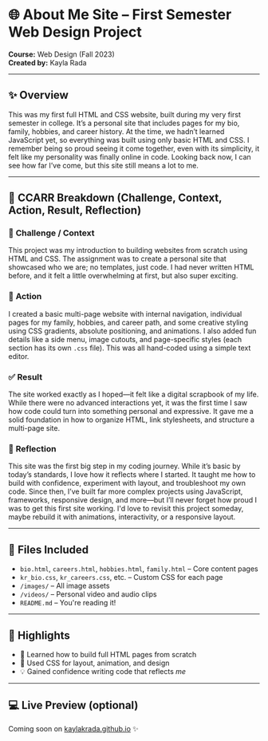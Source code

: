 # 🌐 About Me Site – First Semester Web Design Project  
**Course:** Web Design (Fall 2023)  
**Created by:** Kayla Rada  

---

## ✨ Overview  
This was my first full HTML and CSS website, built during my very first semester in college. It’s a personal site that includes pages for my bio, family, hobbies, and career history. At the time, we hadn’t learned JavaScript yet, so everything was built using only basic HTML and CSS. I remember being so proud seeing it come together, even with its simplicity, it felt like my personality was finally online in code. Looking back now, I can see how far I’ve come, but this site still means a lot to me.

---

## 🚗 CCARR Breakdown (Challenge, Context, Action, Result, Reflection)

### 🔹 **Challenge / Context**  
This project was my introduction to building websites from scratch using HTML and CSS. The assignment was to create a personal site that showcased who we are; no templates, just code. I had never written HTML before, and it felt a little overwhelming at first, but also super exciting.

### 🔧 **Action**  
I created a basic multi-page website with internal navigation, individual pages for my family, hobbies, and career path, and some creative styling using CSS gradients, absolute positioning, and animations. I also added fun details like a side menu, image cutouts, and page-specific styles (each section has its own `.css` file). This was all hand-coded using a simple text editor.

### ✅ **Result**  
The site worked exactly as I hoped—it felt like a digital scrapbook of my life. While there were no advanced interactions yet, it was the first time I saw how code could turn into something personal and expressive. It gave me a solid foundation in how to organize HTML, link stylesheets, and structure a multi-page site.

### 💭 **Reflection**  
This site was the first big step in my coding journey. While it’s basic by today’s standards, I love how it reflects where I started. It taught me how to build with confidence, experiment with layout, and troubleshoot my own code. Since then, I’ve built far more complex projects using JavaScript, frameworks, responsive design, and more—but I’ll never forget how proud I was to get this first site working. I'd love to revisit this project someday, maybe rebuild it with animations, interactivity, or a responsive layout.

---

## 📁 Files Included
- `bio.html`, `careers.html`, `hobbies.html`, `family.html` – Core content pages  
- `kr_bio.css`, `kr_careers.css`, etc. – Custom CSS for each page  
- `/images/` – All image assets  
- `/videos/` – Personal video and audio clips  
- `README.md` – You're reading it!

---

## 🌟 Highlights
- 🧠 Learned how to build full HTML pages from scratch  
- 🎨 Used CSS for layout, animation, and design  
- 💡 Gained confidence writing code that reflects *me*

---

## 💻 Live Preview (optional)  
Coming soon on [kaylakrada.github.io](https://kaylakrada.github.io) ✨
